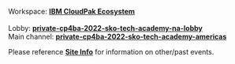 Workspace: <a href="http://ibm-cloudpak-partners.slack.com" target="_blank">**IBM CloudPak Ecosystem**</a>  
<br>
Lobby: <a href="https://ibm-cloudpak-partners.slack.com/archives/C03H2NQVC0Y" target="_blank">**private-cp4ba-2022-sko-tech-academy-na-lobby**</a>  
Main channel: <a href="https://ibm-cloudpak-partners.slack.com/archives/C03HMC19JQ6" target="_blank">**private-cp4ba-2022-sko-tech-academy-americas**</a>  


Please reference [**Site Info**](#site-info) for information on other/past events.

